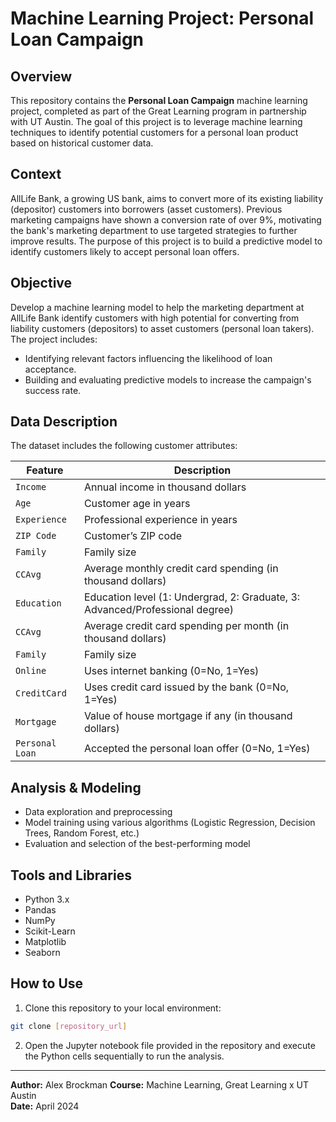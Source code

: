 # Machine Learning Project: Personal Loan Campaign

## Overview
This repository contains the **Personal Loan Campaign** machine learning project, completed as part of the Great Learning program in partnership with UT Austin. The goal of this project is to leverage machine learning techniques to identify potential customers for a personal loan product based on historical customer data.

## Context
AllLife Bank, a growing US bank, aims to convert more of its existing liability (depositor) customers into borrowers (asset customers). Previous marketing campaigns have shown a conversion rate of over 9%, motivating the bank's marketing department to use targeted strategies to further improve results. The purpose of this project is to build a predictive model to identify customers likely to accept personal loan offers.

## Objective
Develop a machine learning model to help the marketing department at AllLife Bank identify customers with high potential for converting from liability customers (depositors) to asset customers (personal loan takers). The project includes:

- Identifying relevant factors influencing the likelihood of loan acceptance.
- Building and evaluating predictive models to increase the campaign's success rate.

## Data Description
The dataset includes the following customer attributes:

| Feature      | Description                                                                 |
|--------------|-----------------------------------------------------------------------------|
| `Income`     | Annual income in thousand dollars                                           |
| `Age`        | Customer age in years                                                       |
| `Experience` | Professional experience in years                                            |
| `ZIP Code`   | Customer’s ZIP code                                                         |
| `Family`     | Family size                                                                 |
| `CCAvg`      | Average monthly credit card spending (in thousand dollars)                  |
| `Education`  | Education level (1: Undergrad, 2: Graduate, 3: Advanced/Professional degree)|
| `CCAvg`      | Average credit card spending per month (in thousand dollars)                |
| `Family`     | Family size                                                                 |
| `Online`     | Uses internet banking (0=No, 1=Yes)                                         |
| `CreditCard` | Uses credit card issued by the bank (0=No, 1=Yes)                           |
| `Mortgage`   | Value of house mortgage if any (in thousand dollars)                        |
| `Personal Loan`| Accepted the personal loan offer (0=No, 1=Yes)                             |

## Analysis & Modeling
- Data exploration and preprocessing
- Model training using various algorithms (Logistic Regression, Decision Trees, Random Forest, etc.)
- Evaluation and selection of the best-performing model

## Tools and Libraries
- Python 3.x
- Pandas
- NumPy
- Scikit-Learn
- Matplotlib
- Seaborn

## How to Use
1. Clone this repository to your local environment:
```bash
git clone [repository_url]
```

2. Open the Jupyter notebook file provided in the repository and execute the Python cells sequentially to run the analysis.

---

**Author:** Alex Brockman
**Course:** Machine Learning, Great Learning x UT Austin  
**Date:** April 2024


